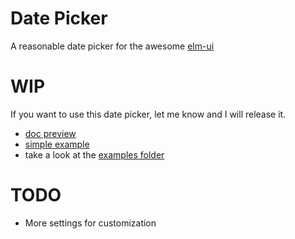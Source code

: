 # Date Picker

A reasonable date picker for the awesome [elm-ui](https://package.elm-lang.org/packages/mdgriffith/elm-ui/latest/)

# WIP

If you want to use this date picker, let me know and I will release it.

- [doc preview](https://elm-doc-preview.netlify.com/?repo=FabHof/elm-ui-datepicker)
- [simple example](https://fabhof.github.io/elm-ui-datepicker/)
- take a look at the [examples folder](https://github.com/FabHof/elm-ui-datepicker/tree/master/examples)

# TODO
- More settings for customization
